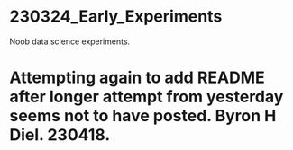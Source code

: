 # 230324_Early_Experiments
Noob data science experiments.
# Attempting again to add README after longer attempt from yesterday seems not to have posted. Byron H Diel. 230418.
